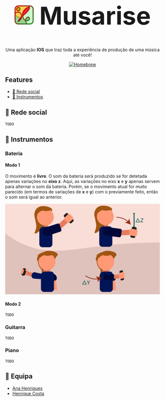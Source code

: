 <h1 style="font-size:80px" align="center"><img height=63cm src="docImages/logo.png"> Musarise</h1>
<center>

Uma aplicação **IOS** que traz toda a experiência de produção de uma música até você! 

  <a href="https://formulae.brew.sh/formula/semgrep">
    <img src="https://img.shields.io/badge/Swift-5.5-orange" alt="Homebrew" />
  </a>
</center>

<h2> Features </h2>

* [📱 Rede social](#redeSocial)
* [🎵 Instrumentos](#instrumentos)

<a name="redeSocial"><h2>📱 Rede social</h2></a>

```
TODO
```

<a name="instrumentos"><h2>🎵 Instrumentos</h2></a>

### Bateria

#### **Modo 1**

O movimento é **livre**. O som da bateria será produzido se for detetada apenas variações no **eixo z**. Aqui, as variações no eixo **x** e **y** apenas servem para alternar o som da bateria. Porém, se o movimento atual for muito parecido (em termos de variações de **x** e **y**) com o previamente feito, então o som será igual ao anterior.

![Texto alternativo da imagem](docImages/img1.png)

#### **Modo 2**

```
TODO
``` 

### Guitarra

```
TODO
```

### Piano

```
TODO
```

<h2> 👥 Equipa </h2>


- <a href="https://github.com/sailoring-rgb">Ana Henriques</a>
- <a href="https://github.com/LittleLevi05">Henrique Costa</a>
